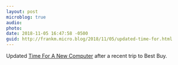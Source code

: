 ```yaml
---
layout: post
microblog: true
audio: 
photo: 
date: 2018-11-05 16:47:58 -0500
guid: http://frankm.micro.blog/2018/11/05/updated-time-for.html
---
```

Updated [Time For A New Computer](https://writing.frankmcpherson.net/computers/2018/10/31/time-for-new-computer.html) after a recent trip to Best Buy.
